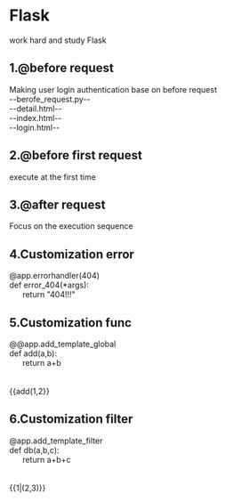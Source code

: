 # Flask
work hard and study Flask
## 1.@before request
Making user login authentication base on before request<br>
--berofe_request.py--<br>
--detail.html--<br>
--index.html--<br>
--login.html--<br>
## 2.@before first request
execute at the first time
## 3.@after request
Focus on the execution sequence
## 4.Customization error
@app.errorhandler(404)<br>
def error_404(*args):<br>
&nbsp; &nbsp;&nbsp; &nbsp;return "404!!!"<br>
## 5.Customization func
@@app.add_template_global<br>
def add(a,b):<br>
&nbsp; &nbsp;&nbsp; &nbsp;return a+b<br><br><br>
{{add(1,2}}
## 6.Customization filter
@app.add_template_filter<br>
def db(a,b,c):<br>
&nbsp; &nbsp;&nbsp; &nbsp;return a+b+c<br><br><br>
{{1|(2,3)}}
